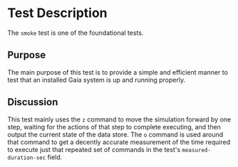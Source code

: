 # Test Description

The `smoke` test is one of the foundational tests.

## Purpose

The main purpose of this test is to provide a simple and
efficient manner to test that an installed Gaia system is
up and running properly.

## Discussion

This test mainly uses the `z` command to move the simulation
forward by one step, waiting for the actions of that step
to complete executing, and then output the current state of
the data store.  The `o` command is used around that command
to get a decently accurate measurement of the time required
to execute just that repeated set of commands in the test's
`measured-duration-sec` field.

